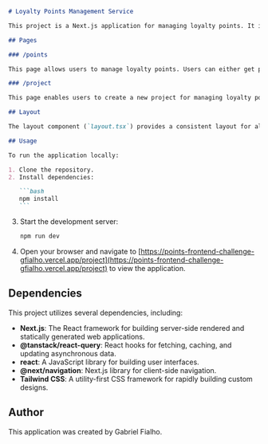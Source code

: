
````markdown
# Loyalty Points Management Service

This project is a Next.js application for managing loyalty points. It includes various pages for creating projects and managing points.

## Pages

### /points

This page allows users to manage loyalty points. Users can either get points or add points to a specific wallet address. The page includes input fields for entering the wallet address, API key, event name, and amount of points to add. It also provides options for selecting the endpoint type (GET or ADD) and displays the balance of the wallet address.

### /project

This page enables users to create a new project for managing loyalty points. Users need to enter a project identifier, and upon creation, they receive an API key for accessing the project's functionalities.

## Layout

The layout component (`layout.tsx`) provides a consistent layout for all pages in the application. It includes a header with the application name and navigation links to the `/points` and `/project` pages. The layout also contains a main content area where the child components are rendered.

## Usage

To run the application locally:

1. Clone the repository.
2. Install dependencies:

   ```bash
   npm install
   ```
````

3. Start the development server:

   ```bash
   npm run dev
   ```

4. Open your browser and navigate to [https://points-frontend-challenge-gfialho.vercel.app/project](https://points-frontend-challenge-gfialho.vercel.app/project) to view the application.

## Dependencies

This project utilizes several dependencies, including:

- **Next.js**: The React framework for building server-side rendered and statically generated web applications.
- **@tanstack/react-query**: React hooks for fetching, caching, and updating asynchronous data.
- **react**: A JavaScript library for building user interfaces.
- **@next/navigation**: Next.js library for client-side navigation.
- **Tailwind CSS**: A utility-first CSS framework for rapidly building custom designs.

## Author

This application was created by Gabriel Fialho.
